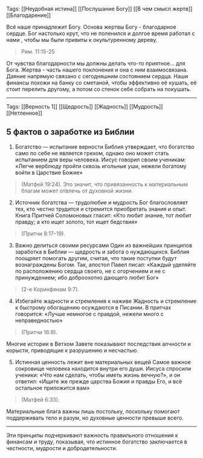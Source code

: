 Tags:
[[Неудобная истина]]
[[Послушание Богу]]
[[В чем смысл жертв]]
[[Благодарение]]

Всё наше принадлежит Богу. 
Основа жертвы Богу - благодарное сердце.
Бог настолько крут, что не поленился и долгое время работал с нами , чтобы мы были привиты к окультуренному дереву. 

> Рим. 11:15-25

От чувства благодарности мы должны делать что-то приятное... для Бога.
Жертва - часть нашего поклонения и она с ним взаимосвязана. Даяние напрямую связано с сегодняшним состоянием сердца.
Наши финансы похожи на банку со сметаной, чтобы эффективно её кушать, её стоит перелить другому, а потом со стенок себе собрать на покушать.

---
Tags:
[[Верность 1]]
[[Щедрость]]
[[Жадность]]
[[Мудрость]]
[[Нетленное]]
## 5 фактов о заработке из Библии

1. Богатство — испытание верности
Библия утверждает, что богатство само по себе не является грехом, однако оно может стать испытанием для веры человека. Иисус говорил своим ученикам: «Легче верблюду пройти сквозь игольные уши, нежели богатому войти в Царствие Божие» 
> (Матфей 19:24). 
Это значит, что привязанность к материальным благам может отвлечь от духовной жизни.

2. Источник богатства — трудолюбие и мудрость
Бог благословляет тех, кто честно трудится и стремится приобретать знания и опыт. Книга Притчей Соломоновых гласит: «Кто любит знание, тот любит правду; а кто ищет золото, тот ищет бедствия» 
> (Притчи 8:17–19).

3. Важно делиться своими ресурсами
Один из важнейших принципов заработка в Библии — щедрость и забота о нуждающихся. Библия поощряет помогать другим, считая, что такие поступки будут вознаграждены Богом. Так, апостол Павел писал: «Каждый уделяйте по расположению сердца своего, не с огорчением и не с принуждением; ибо доброoхотно дающего любит Бог» 
> (2-е Коринфянам 9:7).

4. Избегайте жадности и стремления к наживе
Жадность и стремление к быстрому обогащению осуждаются в Писании. В притчах говорится: «Лучше немногое с правдой, нежели много с неправедностью» 
> (Притчи 16:8). 

Многие истории в Ветхом Завете показывают последствия алчности и корысти, приводящие к разрушению и несчастью.

5. Истинная ценность лежит вне материальных вещей
Самое важное сокровище человека находится внутри его души. Иисуса спросили ученики: «Что нам сделать, чтобы иметь жизнь вечную?», и он ответил: «Ищите же прежде царства Божия и правды Его, и всё остальное приложится вам» 
> (Матфей 6:33). 

Материальные блага важны лишь постольку, поскольку помогают поддерживать тело и разум, но духовные ценности превыше всего.
___
Эти принципы подчеркивают важность правильного отношения к финансам и труду, показывая, что истинное богатство заключается в честности, мудрости и добродетельности.



